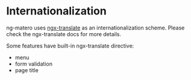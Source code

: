 # Internationalization

ng-matero uses [ngx-translate](https://github.com/ngx-translate/core) as an internationalization scheme. Please check the ngx-translate docs for more details.&#x20;

Some features have built-in ngx-translate directive:

* menu
* form validation
* page title
